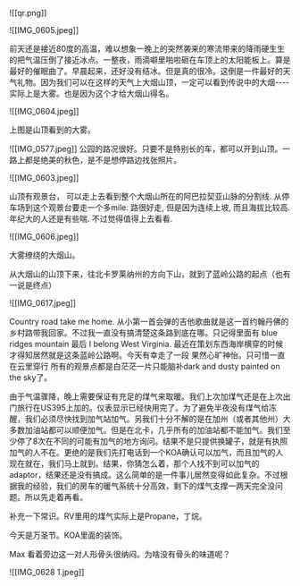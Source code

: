 ![[qr.png]]




![[IMG_0605.jpeg]]


前天还是接近80度的高温，难以想象一晚上的突然袭来的寒流带来的降雨硬生生的把气温压倒了接近冰点。一整夜，雨滴噼里啪啦砸在车顶上的太阳能板上。算是最好的催眠曲了。早晨起来，还好没有结冰。但是真的很冷。这倒是一件最好的天气礼物。因为我们可以在这样的天气上大烟山顶，一定可以看到传说中的大烟----实际上是大雾。也是因为这个才给大烟山得名。


![[IMG_0604.jpeg]]

上图是山顶看到的大雾。

![[IMG_0577.jpeg]]
公园的路况很好。只要不是特别长的车，都可以开到山顶。一路上都是绝美的秋色，是不是想停路边找张照片。



![[IMG_0603.jpeg]]



山顶有观景台， 可以走上去看到整个大烟山所在的阿巴拉契亚山脉的分割线. 从停车场到这个观景台要走一个多mile. 路很好走, 但是因为连续上坡, 而且海拔比较高. 年纪大的人还是有些喘. 不过觉得值得上去看看. 

![[IMG_0606.jpeg]]

大雾缭绕的大烟山。

从大烟山的山顶下来，往北卡罗莱纳州的方向下山，就到了蓝岭公路的起点（也有一说是终点）

![[IMG_0617.jpeg]]

Country road take me home. 从小第一首会弹的吉他歌曲就是这一首约翰丹佛的乡村路带我回家。不过我一直没有搞清楚这条路到底在哪。只记得里面有 blue ridges mountain 最后 I belong West Virginia. 最近在策划东西海岸横穿的时候才得知居然就是这条蓝岭公路啊。今天有幸走了一段 果然心旷神怡。只可惜一直在云里穿行 所有的观景点都是白茫茫一片只能脑补dark and dusty painted on the sky了。

由于气温骤降，晚上需要保证有充足的煤气来取暖。我们上次加煤气还是在上次出门旅行在US395上加的。仪表显示已经快用完了。为了避免半夜没有煤气给冻醒，我们必须尽快找到加气站加气。另我们十分不解的是在加州（或者其他州）大多数加油站都可以顺便加气。但是在北卡，几乎所有的加油站都不能加气。我们至少停了8次在不同的可能有加气的地方询问。结果不是只提供换罐子，就是有执照加气的人不在。更绝的是我们先打电话到一个KOA确认可以加气，而且加气的人现在就在，我们马上就到。结果，你猜怎么着，那个人找不到可以加气的adaptor，结果还是没有搞成。这么简单的是一件事儿居然变得如此复杂。不过根据我的经验，我们的房车的暖气系统十分高效，剩下的煤气支撑一两天完全没问题。所以先走着再看。

补充一下常识。RV里用的煤气实际上是Propane，丁烷。


今天是万圣节。KOA里面的装饰。

Max 看着旁边这一对人形骨头很纳闷。为啥没有骨头的味道呢？


![[IMG_0628 1.jpeg]]


